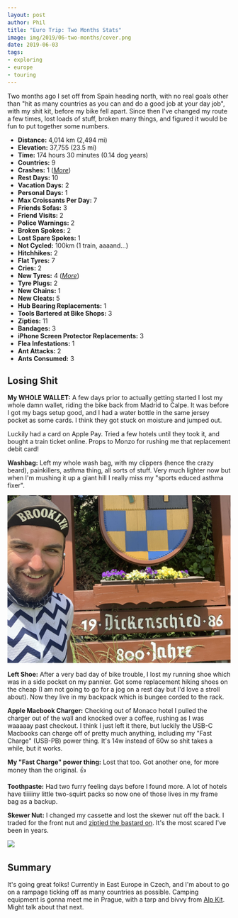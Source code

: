```yaml
---
layout: post
author: Phil
title: "Euro Trip: Two Months Stats"
image: img/2019/06-two-months/cover.png
date: 2019-06-03
tags:
- exploring
- europe
- touring
---
```


Two months ago I set off from Spain heading north, with no real goals other than
"hit as many countries as you can and do a good job at your day job", with my
shit kit, before my bike fell apart. Since then I've changed my route a few
times, lost loads of stuff, broken many things, and figured it would be fun to
put together some numbers.

- **Distance:** 4,014 km (2,494 mi)
- **Elevation:** 37,755 (23.5 mi)
- **Time:** 174 hours 30 minutes (0.14 dog years)
- **Countries:** 9
- **Crashes:** 1 ([_More_](/euro-trip-switzerland/))
- **Rest Days:** 10
- **Vacation Days:** 2
- **Personal Days:** 1
- **Max Croissants Per Day:** 7
- **Friends Sofas:** 3
- **Friend Visits:** 2
- **Police Warnings:** 2
- **Broken Spokes:** 2
- **Lost Spare Spokes:** 1
- **Not Cycled:** 100km (1 train, aaaand...)
- **Hitchhikes:** 2
- **Flat Tyres:** 7
- **Cries:** 2
- **New Tyres:** 4 ([_More_](/touring-tubeless/))
- **Tyre Plugs:** 2
- **New Chains:** 1
- **New Cleats:** 5
- **Hub Bearing Replacements:** 1
- **Tools Bartered at Bike Shops:** 3
- **Zipties:** 11
- **Bandages:** 3
- **iPhone Screen Protector Replacements:** 3
- **Flea Infestations:** 1
- **Ant Attacks:** 2
- **Ants Consumed:** 3

## Losing Shit

**My WHOLE WALLET:** A few days prior to actually getting started I lost my whole damn wallet, riding the bike back from Madrid to Calpe. It was before I got my bags setup good, and I had a water bottle in the same jersey pocket as some cards. I think they got stuck on moisture and jumped out.

Luckily had a card on Apple Pay. Tried a few hotels until they took it, and bought a train ticket online. Props to Monzo for rushing me that replacement debit card!

**Washbag:** Left my whole wash bag, with my clippers (hence the crazy beard), painkillers, asthma thing, all sorts of stuff. Very much lighter now but when I'm mushing it up a giant hill I really miss my "sports educed asthma fixer".

![](img/2019/06-two-months/dicken.jpg)

**Left Shoe:** After a very bad day of bike trouble, I lost my running shoe which was in a side pocket on my pannier. Got some replacement hiking shoes on the cheap (I am not going to go for a jog on a rest day but I'd love a stroll about). Now they live in my backpack which is bungee corded to the rack.

**Apple Macbook Charger:** Checking out of Monaco hotel I pulled the charger out of the wall and knocked over a coffee, rushing as I was waaaaay past checkout. I think I just left it there, but luckily the USB-C Macbooks can charge off of pretty much anything, including my "Fast Charge" (USB-PB) power thing. It's 14w instead of 60w so shit takes a while, but it works.

**My "Fast Charge" power thing:** Lost that too. Got another one, for more money than the original. 👍

**Toothpaste:** Had two furry feeling days before I found more. A lot of hotels have tiiiiiny little two-squirt packs so now one of those lives in my frame bag as a backup.

**Skewer Nut:** I changed my cassette and lost the skewer nut off the back. I traded for the front nut and [ziptied the bastard on](/euro-trip-losing-an-axel-nut/). It's the most scared I've been in years.

![](img/2019/05-gone-nuts/cover.jpg)

## Summary

It's going great folks! Currently in East Europe in Czech, and I'm about to go on a rampage ticking off as many countries as possible. Camping equipment is gonna meet me in Prague, with a tarp and bivvy from [Alp Kit](https://www.alpkit.com/). Might talk about that next.
